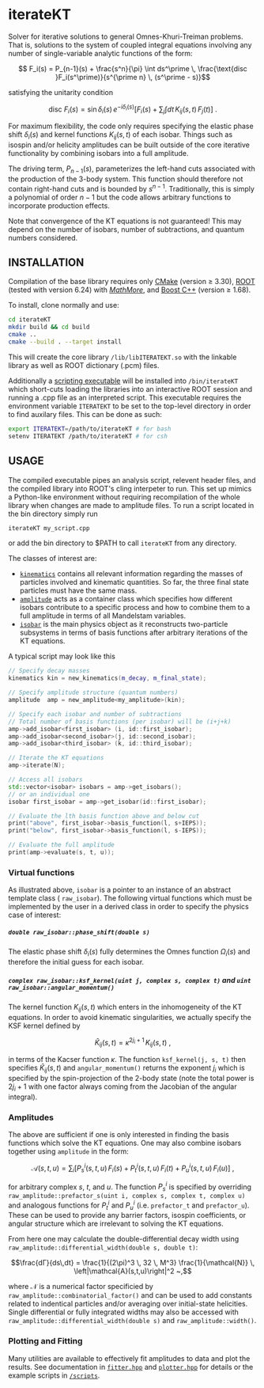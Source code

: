 # iterateKT
Solver for iterative solutions to general Omnes-Khuri-Treiman problems.
That is, solutions to the system of coupled integral equations involving any number of single-variable analytic functions of the form:
```math
    F_i(s) = P_{n-1}(s) + \frac{s^n}{\pi} \int ds^\prime \, \frac{\text{disc }F_i(s^\prime)}{s^{\prime n} \, (s^\prime - s)}
```
satisfying the unitarity condition
```math
    \text{disc }F_i(s) =  \sin\delta_i(s) \, e^{-i\delta_i(s)} \left[ F_i(s) + \sum_{j} \int dt \,  K_{ij}(s,t) \,  F_j(t) \right] ~.
```
For maximum flexibility, the code only requires specifying the elastic phase shift $\delta_i(s)$ and kernel functions $K_{ij}(s,t)$ of each isobar. Things such as isospin and/or helicity amplitudes can be built outside of the core iterative functionality by combining isobars into a full amplitude.

The driving term, $P_{n-1}(s)$, parameterizes the left-hand cuts associated with the production of the 3-body system. This function should therefore not contain right-hand cuts and is bounded by $s^{n-1}$. Traditionally, this is simply a polynomial of order $n-1$ but the code allows arbitrary functions to incorporate production effects. 

Note that convergence of the KT equations is not guaranteed! This may depend on the number of isobars, number of subtractions, and quantum numbers considered.

##  INSTALLATION

Compilation of the base library requires only [CMake](https://cmake.org/) (version $\geq$ 3.30), [ROOT](https://root.cern.ch/) (tested with version 6.24) with [*MathMore*](https://root.cern.ch/mathmore-library), and [Boost C++](https://www.boost.org/) (version $\geq$ 1.68).

To install, clone normally and use:
```bash
cd iterateKT
mkdir build && cd build
cmake ..
cmake --build . --target install
```
This will create the core library `/lib/libITERATEKT.so` with the linkable library as well as ROOT dictionary (.pcm) files. 

Additionally a [scripting executable](./src/cling/iterateKT.cpp) will be installed into `/bin/iterateKT` which short-cuts loading the libraries into an interactive ROOT session and running a .cpp file as an interpreted script.   This executable requires the environment variable `ITERATEKT` to be set to the top-level directory in order to find auxilary files. This can be done as such:
```bash
export ITERATEKT=/path/to/iterateKT # for bash
setenv ITERATEKT /path/to/iterateKT # for csh
```

##  USAGE
The compiled executable pipes an analysis script, relevent header files, and the compiled library into ROOT's cling interpeter to run. 
This set up mimics a Python-like environment without requiring recompilation of the whole library when changes are made to amplitude files. To run a script located in the bin directory simply run 
```bash
iterateKT my_script.cpp
```
or add the bin directory to $PATH to call `iterateKT` from any directory. 

The classes of interest are:
- [`kinematics`](./src/kinematics.hpp) contains all relevant information regarding the masses of particles involved and kinematic quantities. So far, the three final state particles must have the same mass. 
- [`amplitude`](./src/amplitude.hpp) acts as a container class which specifies how different isobars contribute to a specific process and how to combine them to a full amplitude in terms of all Mandelstam variables.
- [`isobar`](./src/isobar.hpp) is the main physics object as it reconstructs two-particle subsystems in terms of basis functions after arbitrary iterations of the KT equations.

A typical script may look like this
```c++
// Specify decay masses
kinematics kin = new_kinematics(m_decay, m_final_state);

// Specify amplitude structure (quantum numbers)
amplitude  amp = new_amplitude<my_amplitude>(kin);

// Specify each isobar and number of subtractions
// Total number of basis functions (per isobar) will be (i+j+k)
amp->add_isobar<first_isobar> (i, id::first_isobar);
amp->add_isobar<second_isobar>(j, id::second_isobar);
amp->add_isobar<third_isobar> (k, id::third_isobar);

// Iterate the KT equations
amp->iterate(N);

// Access all isobars
std::vector<isobar> isobars = amp->get_isobars();
// or an individual one
isobar first_isobar = amp->get_isobar(id::first_isobar);

// Evaluate the lth basis function above and below cut
print("above", first_isobar->basis_function(l, s+IEPS));
print("below", first_isobar->basis_function(l, s-IEPS));

// Evaluate the full amplitude
print(amp->evaluate(s, t, u));
```

### Virtual functions
As illustrated above, `isobar` is a pointer to an instance of an abstract template class ( `raw_isobar`). The following virtual functions which must be implemented by the user in a derived class in order to specify the physics case of interest:

##### `double raw_isobar::phase_shift(double s)`
The elastic phase shift $\delta_i(s)$ fully determines the Omnes function $\Omega_i(s)$ and therefore the initial guess for each isobar.

##### `complex raw_isobar::ksf_kernel(uint j, complex s, complex t)` and `uint raw_isobar::angular_momentum()`
The kernel function $K_{ij}(s,t)$ which enters in the inhomogeneity of the KT equations. In order to avoid kinematic singularities, we actually specify the KSF kernel defined by
```math
    \hat{K}_{ij}(s,t) = \kappa^{2j_i+1} \, K_{ij}(s,t) ~,
```
in terms of the Kacser function $\kappa$. The function `ksf_kernel(j, s, t)` then specifies $\hat{K}_{ij}(s,t)$ and `angular_momentum()` returns the exponent $j_i$ which is specified by the spin-projection of the 2-body state (note the total power is $2j_i+1$ with one factor always coming from the Jacobian of the angular integral).

### Amplitudes
The above are sufficient if one is only interested in finding the basis functions which solve the KT equations. One may also combine isobars together using `amplitude` in the form:
```math
\mathcal{A}(s,t,u) = \sum_i \left[P^i_s(s,t,u) \, F_i(s) + P^i_t(s,t,u) \, F_i(t) + P^i_u(s,t,u)\, F_i(u) \right] ~,
```
for arbitrary complex $s$, $t$, and $u$. The function $P_s^i$ is specified by overriding  `raw_amplitude::prefactor_s(uint i, complex s, complex t, complex u)` and analogous functions for $P_t^i$ and $P_u^i$ (i.e. `prefactor_t` and `prefactor_u`). These can be used to provide any barrier factors, isospin coefficients, or angular structure which are irrelevant to solving the KT equations. 

From here one may calculate the double-differential decay width using `raw_amplitude::differential_width(double s, double t)`:
```math
\frac{dΓ}{ds\,dt} = \frac{1}{(2\pi)^3 \, 32 \, M^3} \frac{1}{\mathcal{N}} \, \left|\mathcal{A}(s,t,u)\right|^2 ~,
```
where $\mathcal{N}$ is a numerical factor specificied by `raw_amplitude::combinatorial_factor()` and can be used to add constants related to indentical particles and/or averaging over initial-state helicities. Single differential or fully integrated widths may also be accessed with `raw_amplitude::differential_width(double s)` and `raw_amplitude::width()`.  

### Plotting and Fitting
Many utilities are available to effectively fit amplitudes to data and plot the results. 
See documentation in [`fitter.hpp`](./src/fitter.hpp) and [`plotter.hpp`](./src/plotter.hpp) for details or the example scripts in [`/scripts`](./scripts/).